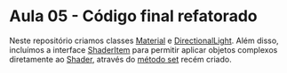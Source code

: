 # Aula 05 - Código final refatorado

Neste repositório criamos classes 
[Material](https://github.com/progjogos3d/opengl05-04/blob/master/src/br/pucpr/mage/phong/Material.java) e 
[DirectionalLight](https://github.com/progjogos3d/opengl05-04/blob/master/src/br/pucpr/mage/phong/DirectionalLight.java). 
Além disso, incluímos a interface 
[ShaderItem](https://github.com/progjogos3d/opengl05-04/blob/master/src/br/pucpr/mage/ShaderItem.java) para permitir 
aplicar objetos complexos diretamente ao 
[Shader](https://github.com/progjogos3d/opengl05-04/blob/master/src/br/pucpr/mage/Shader.java), através do 
[método set](https://github.com/progjogos3d/opengl05-04/blob/master/src/br/pucpr/mage/Shader.java#L297) recém criado. 
